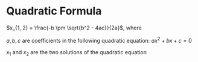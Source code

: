 # Quadratic Formula

$x_{1, 2} = \frac{-b \pm \sqrt{b^2 - 4ac}}{2a}$, where

$a, b, c$ are coefficients in the following quadratic equation: $ax^2 + bx + c = 0$

$x_1$ and $x_2$ are the two solutions of the quadratic equation